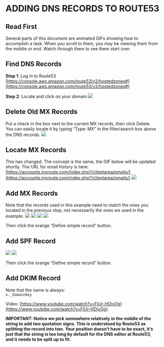 ﻿# ADDING DNS RECORDS TO ROUTE53

## Read First
Several parts of this document are animated GIFs showing how to accomplish a task. When you scroll to them, you may be viewing them from the middle or end. Watch through them to see them start over.

## Find DNS Records
**Step 1**: Log in to Route53  
[https://console.aws.amazon.com/route53/v2/hostedzones#](https://console.aws.amazon.com/route53/v2/hostedzones#)

**Step 2**: Locate and click on your domain
![](https://mxrouteprod.b-cdn.net/wp-content/uploads/2020/08/image1-1024x464.png)

## Delete Old MX Records
Put a check in the box next to the current MX records, then click Delete. You can easily locate it by typing “Type: MX” in the filter/search box above the DNS records.
![](https://mxrouteprod.b-cdn.net/wp-content/uploads/2020/08/CleanShot-2020-08-17-at-01.25.30@2x-980x340.png)

## Locate MX Records
This has changed. The concept is the same, the GIF below will be updated shortly. The URL for email history is here: [https://accounts.mxroute.com/index.php?/clientarea/emails/](https://accounts.mxroute.com/index.php?/clientarea/emails/)
![](https://mxrouteprod.b-cdn.net/wp-content/uploads/2020/08/locatemxrecords.gif)

## Add MX Records
Note that the records used in this example need to match the ones you located in the previous step, not necessarily the ones we used in the example.
![](https://mxrouteprod.b-cdn.net/wp-content/uploads/2020/08/image2-1024x281.png)
![](https://mxrouteprod.b-cdn.net/wp-content/uploads/2020/08/image3-980x735.png)
![](https://mxrouteprod.b-cdn.net/wp-content/uploads/2020/08/image5-980x357.png)
![](https://mxrouteprod.b-cdn.net/wp-content/uploads/2020/08/image6-1024x979.png)

Then click the orange “Define simple record” button.

## Add SPF Record
![](https://mxrouteprod.b-cdn.net/wp-content/uploads/2020/08/image7-980x276.png)
![](https://mxrouteprod.b-cdn.net/wp-content/uploads/2020/08/image8-1024x1002.png)

Then click the orange “Define simple record” button.

## Add DKIM Record
Note that the name is always:  
`x._domainkey`

Video: [https://www.youtube.com/watch?v=FjUr-HDjvOg](https://www.youtube.com/watch?v=FjUr-HDjvOg)

**IMPORTANT: Notice we pick somewhere relatively in the middle of the string to add two quotation signs. This is understood by Route53 as splitting the record into two. Your position doesn’t have to be exact, it’s just that the string is too long by default for the DNS editor at Route53, and it needs to be split up to fit.**

